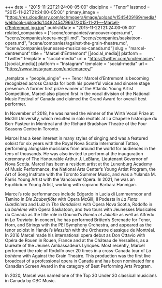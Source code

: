 +++
date = "2015-11-22T21:24:00-05:00"
discipline = "Tenor"
lastmod = "2015-11-22T21:24:00-05:00"
primary_image = "https://res.cloudinary.com/schmopera/image/upload/v1545409169/media/webhook-uploads/1448245479667/2015-11-21---Marcel-d'Entremont.jpg.jpg"
publishDate = "2015-11-22T21:24:00-05:00"
related_companies = ["scene/companies/vancouver-opera.md", "scene/companies/opera-mcgill.md", "scene/companies/saskatoon-opera.md", "scene/companies/against-the-grain-theatre.md", "scene/companies/jeunesses-musicales-canada.md"]
slug = "marcel-dentremont"
title = "Marcel d'Entremont"
[[social_media]]
platform = "Twitter"
template = "social-media"
url = "https://twitter.com/unclemarcey"
[[social_media]]
platform = "Instagram"
template = "social-media"
url = "https://www.instagram.com/unclemarcey/"

_template = "people_single"
+++
Tenor Marcel d’Entremont is becoming recognized across Canada for both his powerful voice and sincere stage presence. A former first prize winner of the Atlantic Young Artist Competition, Marcel also placed first in the vocal division of the National Music Festival of Canada and claimed the Grand Award for overall best performer.

In November of 2018, he was named the winner of the Wirth Vocal Prize at McGill University, which resulted in solo recitals at La Chapelle historique du Bon-Pasteur in Montreal and the Richard Bradshaw Theatre of the Four Seasons Centre in Toronto.

Marcel has a keen interest in many styles of singing and was a featured soloist for six years with the Royal Nova Scotia International Tattoo, performing alongside musicians from around the world for audiences in the tens of thousands. He was also invited to perform at the inauguration ceremony of The Honourable Arthur J. LeBlanc, Lieutenant Governor of Nova Scotia. Marcel has been a resident artist at the Lunenburg Academy of Music Performance, the National Arts Center’s Young Artist Program, the Art of Song Institute with the Toronto Summer Music, and was a Yulanda M. Farris Young Artist with the Vancouver Opera. In 2021, he was an Equilibrium Young Artist, working with soprano Barbara Hannigan.

Marcel’s role performances include Edgardo in Lucia di Lammermoor and Tamino in _Die Zauberflöte_ with Opera McGill, Il Podesta in _La Finta Giardiniera_ and Luiz in _The Gondoliers_ with Opera Nova Scotia, Rodolfo in _La bohème_ with Opera Saskatoon, and two tours with Jeunesses Musicales du Canada as the title role in Gounod’s _Roméo et Juliette_ as well as Alfredo in _La Traviata_. In concert, he has performed Britten’s Serenade for Tenor, Horn, and Strings with the PEI Symphony Orchestra, and appeared as the tenor soloist in Handel’s _Messiah_ with the Orchestre classique de Montréal. In 2016 Marcel made his international opera debut as Don Ottavio with Opéra de Rouen in Rouen, France and at the Château de Versailles, as a laureate of the Jeunes Ambassadeurs Lyriques. Most recently, Marcel performed the role of Rodolfo over 20 times in a cross-Canada tour of _La bohème_ with Against the Grain Theatre. This production was the first live broadcast of a professional opera in Canada and has been nominated for a Canadian Screen Award in the category of Best Performing Arts Program. 

In 2020, Marcel was named one of the Top 30 Under 30 classical musicians in Canada by CBC Music.
